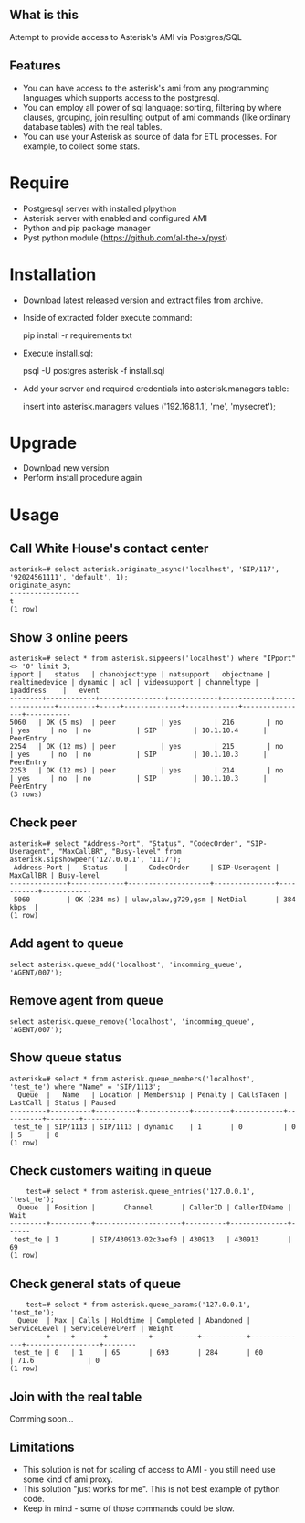 ## What is this

Attempt to provide access to Asterisk's AMI via Postgres/SQL

## Features

- You can have access to the asterisk's ami from any programming languages which supports access to the postgresql.
- You can employ all power of sql language: sorting, filtering by where clauses, grouping, join resulting output 
  of ami commands (like ordinary database tables) with the real tables.
- You can use your Asterisk as source of data for ETL processes. For example, to collect some stats.

# Require

- Postgresql server with installed plpython
- Asterisk server with enabled and configured AMI
- Python and pip package manager
- Pyst python module (https://github.com/al-the-x/pyst)

# Installation

- Download latest released version and extract files from archive.
- Inside of extracted folder execute command:

     pip install -r requirements.txt

- Execute install.sql: 

     psql -U postgres asterisk -f install.sql

- Add your server and required credentials into asterisk.managers table:

     insert into asterisk.managers values ('192.168.1.1', 'me', 'mysecret');

# Upgrade

- Download new version
- Perform install procedure again

# Usage

## Call White House's contact center
    asterisk=# select asterisk.originate_async('localhost', 'SIP/117', '92024561111', 'default', 1);
    originate_async 
    -----------------
    t
    (1 row)

## Show 3 online peers
    asterisk=# select * from asterisk.sippeers('localhost') where "IPport" <> '0' limit 3;
    ipport |   status   | chanobjecttype | natsupport | objectname | realtimedevice | dynamic | acl | videosupport | channeltype |   ipaddress    |   event   
    --------+------------+----------------+------------+------------+----------------+---------+-----+--------------+-------------+----------------+-----------
    5060   | OK (5 ms)  | peer           | yes        | 216        | no             | yes     | no  | no           | SIP         | 10.1.10.4      | PeerEntry
    2254   | OK (12 ms) | peer           | yes        | 215        | no             | yes     | no  | no           | SIP         | 10.1.10.3      | PeerEntry
    2253   | OK (12 ms) | peer           | yes        | 214        | no             | yes     | no  | no           | SIP         | 10.1.10.3      | PeerEntry
    (3 rows)

## Check peer

    asterisk=# select "Address-Port", "Status", "CodecOrder", "SIP-Useragent", "MaxCallBR", "Busy-level" from asterisk.sipshowpeer('127.0.0.1', '1117');
     Address-Port |   Status    |     CodecOrder     | SIP-Useragent | MaxCallBR | Busy-level 
    --------------+-------------+--------------------+---------------+-----------+------------
     5060         | OK (234 ms) | ulaw,alaw,g729,gsm | NetDial       | 384 kbps  | 
    (1 row)

## Add agent to queue

    select asterisk.queue_add('localhost', 'incomming_queue', 'AGENT/007');

## Remove agent from queue

    select asterisk.queue_remove('localhost', 'incomming_queue', 'AGENT/007');
    
## Show queue status

    asterisk=# select * from asterisk.queue_members('localhost', 'test_te') where "Name" = 'SIP/1113';                                                                                         
      Queue  |   Name   | Location | Membership | Penalty | CallsTaken | LastCall | Status | Paused                                                                                                
    ---------+----------+----------+------------+---------+------------+----------+--------+--------                                                                                               
     test_te | SIP/1113 | SIP/1113 | dynamic    | 1       | 0          | 0        | 5      | 0                                                                                                     
    (1 row)                                                                                                                                                                                        

## Check customers waiting in queue

        test=# select * from asterisk.queue_entries('127.0.0.1', 'test_te');
      Queue  | Position |       Channel       | CallerID | CallerIDName | Wait 
    ---------+----------+---------------------+----------+--------------+------
     test_te | 1        | SIP/430913-02c3aef0 | 430913   | 430913       | 69
    (1 row)



## Check general stats of queue

        test=# select * from asterisk.queue_params('127.0.0.1', 'test_te');
      Queue  | Max | Calls | Holdtime | Completed | Abandoned | ServiceLevel | ServicelevelPerf | Weight 
    ---------+-----+-------+----------+-----------+-----------+--------------+------------------+--------
     test_te | 0   | 1     | 65       | 693       | 284       | 60           | 71.6             | 0
    (1 row)

## Join with the real table

Comming soon...

## Limitations

- This solution is not for scaling of access to AMI - you still need use some kind of ami proxy.
- This solution "just works for me". This is not best example of python code.
- Keep in mind - some of those commands could be slow.

